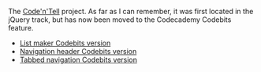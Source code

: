 The [Code'n'Tell](http://www.codecademy.com/courses/web-beginner-en-R7w8I/0/1) project. As far as I can remember, it was first located in the
jQuery track, but has now been moved to the Codecademy Codebits feature.

- [List maker Codebits version](http://www.codecademy.com/netcyphe/codebits/zVn4og)
- [Navigation header Codebits version](http://www.codecademy.com/netcyphe/codebits/oqZuYG)
- [Tabbed navigation Codebits version](http://www.codecademy.com/netcyphe/codebits/g4VFch)
